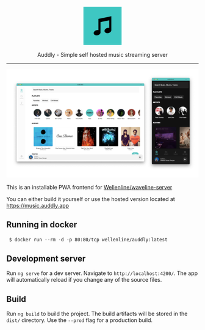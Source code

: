 <p align="center">
<a href="https://auddly.app">
<img width="100" height="100" src="./app-icon.png" />
</a>
</p>
<p align="center">
Auddly - Simple self hosted music streaming server
</p>

---------------------------
<img src="./preview.png">

This is an installable PWA frontend for [Wellenline/waveline-server](https://github.com/Wellenline/waveline-server)

You can either build it yourself or use the hosted version located at https://music.auddly.app


## Running in docker
``` $ docker run --rm -d -p 80:80/tcp wellenline/auddly:latest```


## Development server
Run `ng serve` for a dev server. Navigate to `http://localhost:4200/`. The app will automatically reload if you change any of the source files.

## Build
Run `ng build` to build the project. The build artifacts will be stored in the `dist/` directory. Use the `--prod` flag for a production build.
